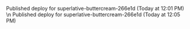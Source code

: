 Published deploy for superlative-buttercream-266e1d (Today at 12:01 PM) \n
Published deploy for superlative-buttercream-266e1d (Today at 12:05 PM)
